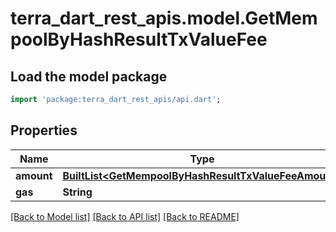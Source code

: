 # terra_dart_rest_apis.model.GetMempoolByHashResultTxValueFee

## Load the model package
```dart
import 'package:terra_dart_rest_apis/api.dart';
```

## Properties
Name | Type | Description | Notes
------------ | ------------- | ------------- | -------------
**amount** | [**BuiltList&lt;GetMempoolByHashResultTxValueFeeAmount&gt;**](GetMempoolByHashResultTxValueFeeAmount.md) |  | 
**gas** | **String** |  | 

[[Back to Model list]](../README.md#documentation-for-models) [[Back to API list]](../README.md#documentation-for-api-endpoints) [[Back to README]](../README.md)



